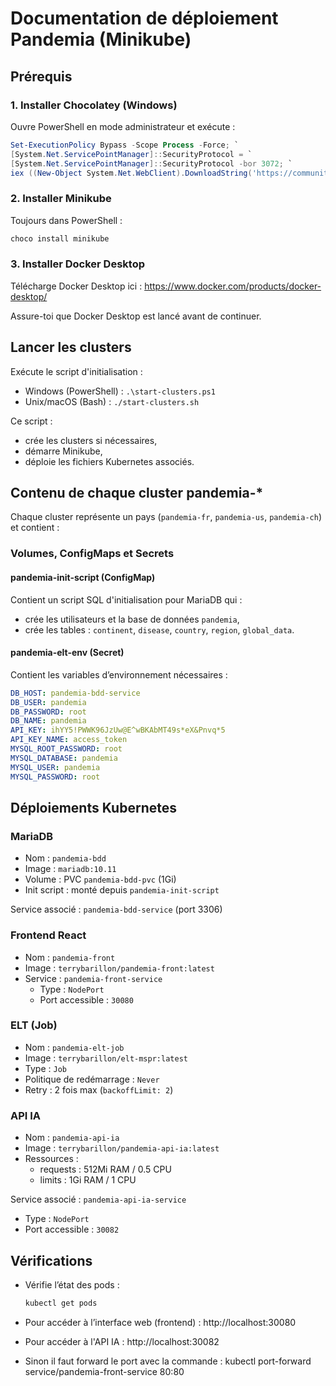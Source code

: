 # Documentation de déploiement Pandemia (Minikube)

## Prérequis

### 1. Installer Chocolatey (Windows)
Ouvre PowerShell en mode administrateur et exécute :

```powershell
Set-ExecutionPolicy Bypass -Scope Process -Force; `
[System.Net.ServicePointManager]::SecurityProtocol = `
[System.Net.ServicePointManager]::SecurityProtocol -bor 3072; `
iex ((New-Object System.Net.WebClient).DownloadString('https://community.chocolatey.org/install.ps1'))
```

### 2. Installer Minikube
Toujours dans PowerShell :

```powershell
choco install minikube
```

### 3. Installer Docker Desktop
Télécharge Docker Desktop ici : https://www.docker.com/products/docker-desktop/

Assure-toi que Docker Desktop est lancé avant de continuer.

## Lancer les clusters

Exécute le script d'initialisation :

- Windows (PowerShell) : `.\start-clusters.ps1`
- Unix/macOS (Bash) : `./start-clusters.sh`

Ce script :
- crée les clusters si nécessaires,
- démarre Minikube,
- déploie les fichiers Kubernetes associés.

## Contenu de chaque cluster pandemia-*

Chaque cluster représente un pays (`pandemia-fr`, `pandemia-us`, `pandemia-ch`) et contient :

### Volumes, ConfigMaps et Secrets

#### pandemia-init-script (ConfigMap)
Contient un script SQL d'initialisation pour MariaDB qui :
- crée les utilisateurs et la base de données `pandemia`,
- crée les tables : `continent`, `disease`, `country`, `region`, `global_data`.

#### pandemia-elt-env (Secret)
Contient les variables d’environnement nécessaires :
```yaml
DB_HOST: pandemia-bdd-service
DB_USER: pandemia
DB_PASSWORD: root
DB_NAME: pandemia
API_KEY: ihYY5!PWWK96JzUw@E^wBKAbMT49s*eX&Pnvq*5
API_KEY_NAME: access_token
MYSQL_ROOT_PASSWORD: root
MYSQL_DATABASE: pandemia
MYSQL_USER: pandemia
MYSQL_PASSWORD: root
```

## Déploiements Kubernetes

### MariaDB

- Nom : `pandemia-bdd`
- Image : `mariadb:10.11`
- Volume : PVC `pandemia-bdd-pvc` (1Gi)
- Init script : monté depuis `pandemia-init-script`

Service associé : `pandemia-bdd-service` (port 3306)

### Frontend React

- Nom : `pandemia-front`
- Image : `terrybarillon/pandemia-front:latest`
- Service : `pandemia-front-service`
  - Type : `NodePort`
  - Port accessible : `30080`

### ELT (Job)

- Nom : `pandemia-elt-job`
- Image : `terrybarillon/elt-mspr:latest`
- Type : `Job`
- Politique de redémarrage : `Never`
- Retry : 2 fois max (`backoffLimit: 2`)

### API IA

- Nom : `pandemia-api-ia`
- Image : `terrybarillon/pandemia-api-ia:latest`
- Ressources :
  - requests : 512Mi RAM / 0.5 CPU
  - limits : 1Gi RAM / 1 CPU

Service associé : `pandemia-api-ia-service`
- Type : `NodePort`
- Port accessible : `30082`

## Vérifications

- Vérifie l’état des pods :
  ```bash
  kubectl get pods
  ```

- Pour accéder à l’interface web (frontend) :
  http://localhost:30080

- Pour accéder à l'API IA :
  http://localhost:30082

- Sinon il faut forward le port avec la commande : 
  kubectl port-forward service/pandemia-front-service 80:80

